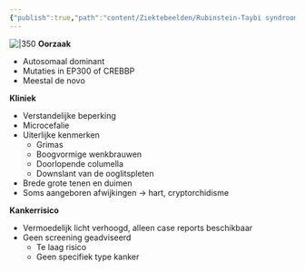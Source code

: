 ```yaml
---
{"publish":true,"path":"content/Ziektebeelden/Rubinstein-Taybi syndroom.md","permalink":"/content/ziektebeelden/rubinstein-taybi-syndroom/","title":"Rubinstein-Taybi syndroom","tags":["Klinische_genetica"]}
---
```




![|350](https://i.imgur.com/qaiPyxI.png)
**Oorzaak**
- Autosomaal dominant
- Mutaties in EP300 of CREBBP
- Meestal de novo

**Kliniek**
- Verstandelijke beperking
- Microcefalie
- Uiterlijke kenmerken 
	- Grimas
	- Boogvormige wenkbrauwen
	- Doorlopende columella
	- Downslant van de ooglitspleten
- Brede grote tenen en duimen
- Soms aangeboren afwijkingen → hart, cryptorchidisme

**Kankerrisico**
- Vermoedelijk licht verhoogd, alleen case reports beschikbaar
- Geen screening geadviseerd
	- Te laag risico
	- Geen specifiek type kanker



